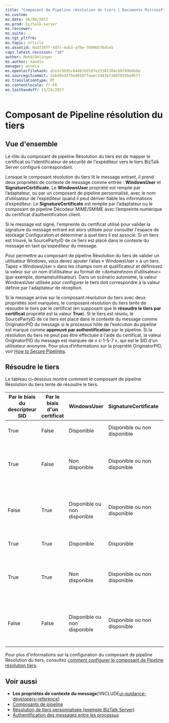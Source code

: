 ```yaml
---
title: "Composant de Pipeline résolution de tiers | Documents Microsoft"
ms.custom: 
ms.date: 06/08/2017
ms.prod: biztalk-server
ms.reviewer: 
ms.suite: 
ms.tgt_pltfrm: 
ms.topic: article
ms.assetid: 6ad728ff-4d7c-4ab3-af0e-76006576dce5
caps.latest.revision: "10"
author: MandiOhlinger
ms.author: mandia
manager: anneta
ms.openlocfilehash: d2e1c9b95c84d82dd1d7e2538138bcb9f89b6b8a
ms.sourcegitcommit: 5abd0ed3f9e4858ffaaec5481bfa8878595e95f7
ms.translationtype: MT
ms.contentlocale: fr-FR
ms.lasthandoff: 11/28/2017
---
```

# <a name="party-resolution-pipeline-component"></a>Composant de Pipeline résolution du tiers

## <a name="overview"></a>Vue d'ensemble
Le rôle du composant de pipeline Résolution du tiers est de mapper le certificat ou l'identificateur de sécurité de l'expéditeur vers le tiers BizTalk Server configuré correspondant.  
  
 Lorsque le composant résolution du tiers lit le message entrant, il prend deux propriétés de contexte de message comme entrée : **WindowsUser** et **SignatureCertificate**. Le **WindowsUser** propriété est remplie par l’adaptateur, ou par un composant de pipeline personnalisé, avec le nom d’utilisateur de l’expéditeur quand il peut dériver fiable les informations d’expéditeur. Le **SignatureCertificate** est remplie par l’adaptateur ou le composant de pipeline Décodeur MIME/SMIME avec l’empreinte numérique du certificat d’authentification client.  
  
 Si le message est signé, l'empreinte du certificat utilisé pour valider la signature du message entrant est alors utilisée pour consulter l'espace de stockage Configuration et déterminer à quel tiers il est associé. Si un tiers est trouvé, le SourcePartyID de ce tiers est placé dans le contexte du message en tant qu'expéditeur du message.  
  
 Pour permettre au composant de pipeline Résolution du tiers de valider un utilisateur Windows, vous devez ajouter l’alias « WindowsUser » à un tiers. Tapez « WindowsUser » dans les champs nom et qualificateur et définissez la valeur sur un nom d’utilisateur au format de \<domaine\nom d’utilisateur\> (par exemple, domaine\utilisateur). Dans un scénario autonome, la valeur WindowsUser utilisée pour configurer le tiers doit correspondre à la valeur définie par l'adaptateur de réception.  
  
 Si le message arrive sur le composant résolution du tiers avec deux propriétés sont marquées, le composant résolution du tiers tente de résoudre le tiers par le certificat (en supposant que le **résoudre le tiers par certificat** propriété est la valeur **True**). Si le tiers est résolu, le SourcePartyID de ce tiers est placé dans le contexte du message comme OriginatorPID du message si le processus hôte de l’exécution du pipeline est marqué comme **approuvé par authentification** par le pipeline. Si la résolution du tiers ne peut pas être effectuée à l'aide du certificat, la valeur OriginatorPID du message est marquée de « s-1-5-7 », qui est le SID d'un utilisateur anonyme. Pour plus d’informations sur la propriété OriginatorPID, voir [How to Secure Pipelines](../core/how-to-secure-pipelines.md).  

## <a name="resolve-the-party"></a>Résoudre le tiers  
 Le tableau ci-dessous montre comment le composant de pipeline Résolution du tiers tente de résoudre le tiers.  
  
|Par le biais du descripteur SID|Par le biais d'un certificat|WindowsUser|SignatureCertificate|Résultat|  
|------------|--------------------|-----------------|--------------------------|------------|  
|True|False|Disponible|Disponible ou non disponible|Le tiers est résolu.|  
|True|False|Non disponible|Disponible ou non disponible|Le tiers n'est pas résolu et est marqué comme anonyme.|  
|False|True|Disponible ou non disponible|Disponible ou non disponible|Le tiers n'est pas résolu et est marqué comme anonyme.|  
|True|True|Disponible|Disponible|Le tiers est résolu.|  
|True|True|Non disponible|Disponible ou non disponible|Le tiers n'est pas résolu et est marqué comme anonyme.|  
|False|False|Disponible ou non disponible|Disponible ou non disponible|Le tiers n'est pas résolu et est marqué comme anonyme.|  
  
 Pour plus d’informations sur la configuration du composant de pipeline Résolution du tiers, consultez [comment configurer le composant de Pipeline résolution tiers](../core/how-to-configure-the-party-resolution-pipeline-component.md).  
  
## <a name="see-also"></a>Voir aussi  
-  **Les propriétés de contexte du message**[!INCLUDE[ui-guidance-developers-reference](../includes/ui-guidance-developers-reference.md)]   
-  [Composants de pipeline](../core/pipeline-components.md)   
-  [Résolution de tiers personnalisée (exemple BizTalk Server)](../core/custom-party-resolution-biztalk-server-sample.md)   
-  [Authentification des messages entre les processus](../core/authentication-of-messages-between-processes.md)